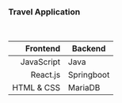 ### Travel Application
</br>


|   Frontend | Backend     |
|-----------:|-------------|
| JavaScript | Java        |
|   React.js | Springboot  |
| HTML & CSS | MariaDB |
